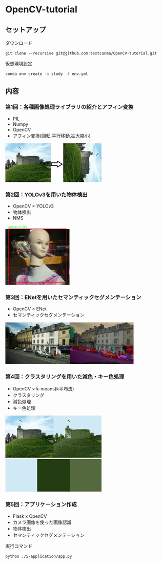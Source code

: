 # OpenCV-tutorial

## セットアップ

ダウンロード
```
git clone --recursive git@github.com:textcunma/OpenCV-tutorial.git
```

仮想環境設定
```bash
conda env create -n study -f env.yml
```

## 内容


### 第1回：各種画像処理ライブラリの紹介とアフィン変換

- PIL
- Numpy
- OpenCV
- アフィン変換(回転,平行移動,拡大縮小)

<img src="./assets/1.png" width="300">


### 第2回：YOLOv3を用いた物体検出

- OpenCV × YOLOv3
- 物体検出
- NMS

<img src="./assets/2.png" width="200">



### 第3回：ENetを用いたセマンティックセグメンテーション

- OpenCV × ENet
- セマンティックセグメンテーション

<img src="./assets/3.png" width="400">

### 第4回：クラスタリングを用いた減色・キー色処理

- OpenCV × k-means(k平均法)
- クラスタリング
- 減色処理
- キー色処理

<img src="./assets/4-1.png" width="300">
<img src="./assets/4-2.png" width="300">


### 第5回：アプリケーション作成
- Flask x OpenCV
- カメラ画像を使った画像認識
- 物体検出
- セマンティックセグメンテーション

実行コマンド
```bash
python ./5-application/app.py
```